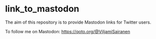 # link_to_mastodon
The aim of this repository is to provide Mastodon links for Twitter users.

To follow me on Mastodon: https://qoto.org/@ViljamiSairanen
